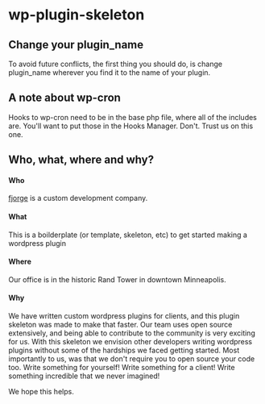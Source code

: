 # wp-plugin-skeleton

## Change your plugin_name
To avoid future conflicts, the first thing you should do, is change plugin_name wherever you find it to the name of your plugin.


## A note about wp-cron
Hooks to wp-cron need to be in the base php file, where all of the includes are. You'll want to put those in the Hooks Manager. Don't. Trust us on this one.

## Who, what, where and why?
#### Who
[fjorge](https://fjorgedigital.com/) is a custom development company.
#### What
This is a boilderplate (or template, skeleton, etc) to get started making a wordpress plugin
#### Where
Our office is in the historic Rand Tower in downtown Minneapolis.
#### Why
We have written custom wordpress plugins for clients, and this plugin skeleton was made to make that faster. Our team uses open source extensively, and being able to contribute to the community is very exciting for us. With this skeleton we envision other developers writing wordpress plugins without some of the hardships we faced getting started. Most importantly to us, was that we don't require you to open source your code too. Write something for yourself! Write something for a client! Write something incredible that we never imagined!

We hope this helps.
